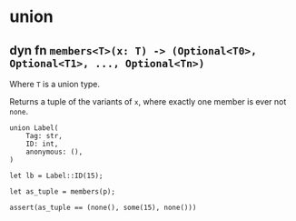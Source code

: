 # union

## dyn fn `members<T>(x: T) -> (Optional<T0>, Optional<T1>, ..., Optional<Tn>)`
Where `T` is a union type.

Returns a tuple of the variants of `x`, where exactly one member is ever not `none`.

```xray
union Label(
    Tag: str,
    ID: int,
    anonymous: (),
)

let lb = Label::ID(15);

let as_tuple = members(p);

assert(as_tuple == (none(), some(15), none()))
```